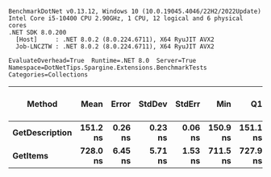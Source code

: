 ```

BenchmarkDotNet v0.13.12, Windows 10 (10.0.19045.4046/22H2/2022Update)
Intel Core i5-10400 CPU 2.90GHz, 1 CPU, 12 logical and 6 physical cores
.NET SDK 8.0.200
  [Host]     : .NET 8.0.2 (8.0.224.6711), X64 RyuJIT AVX2
  Job-LNCZTW : .NET 8.0.2 (8.0.224.6711), X64 RyuJIT AVX2

EvaluateOverhead=True  Runtime=.NET 8.0  Server=True  
Namespace=DotNetTips.Spargine.Extensions.BenchmarkTests  Categories=Collections  

```
| Method         | Mean     | Error   | StdDev  | StdErr  | Min      | Q1       | Median   | Q3       | Max      | Op/s        | CI99.9% Margin | Iterations | Kurtosis | MValue | Skewness | Rank | LogicalGroup | Baseline | Gen0   | Completed Work Items | Lock Contentions | Exceptions | Code Size | Allocated |
|--------------- |---------:|--------:|--------:|--------:|---------:|---------:|---------:|---------:|---------:|------------:|---------------:|-----------:|---------:|-------:|---------:|-----:|------------- |--------- |-------:|---------------------:|-----------------:|-----------:|----------:|----------:|
| **GetDescription** | **151.2 ns** | **0.26 ns** | **0.23 ns** | **0.06 ns** | **150.9 ns** | **151.1 ns** | **151.2 ns** | **151.4 ns** | **151.7 ns** | **6,612,699.5** |      **0.2581 ns** |      **14.00** |    **1.844** |  **2.000** |   **0.4137** |    **1** | *****            | **No**       | **0.0002** |                    **-** |                **-** |          **-** |     **605 B** |      **24 B** |
| **GetItems**       | **728.0 ns** | **6.45 ns** | **5.71 ns** | **1.53 ns** | **711.5 ns** | **727.9 ns** | **729.0 ns** | **730.7 ns** | **734.8 ns** | **1,373,543.6** |      **6.4468 ns** |      **14.00** |    **5.374** |  **2.000** |  **-1.6853** |    **2** | *****            | **No**       | **0.0057** |                    **-** |                **-** |          **-** |     **639 B** |     **536 B** |
